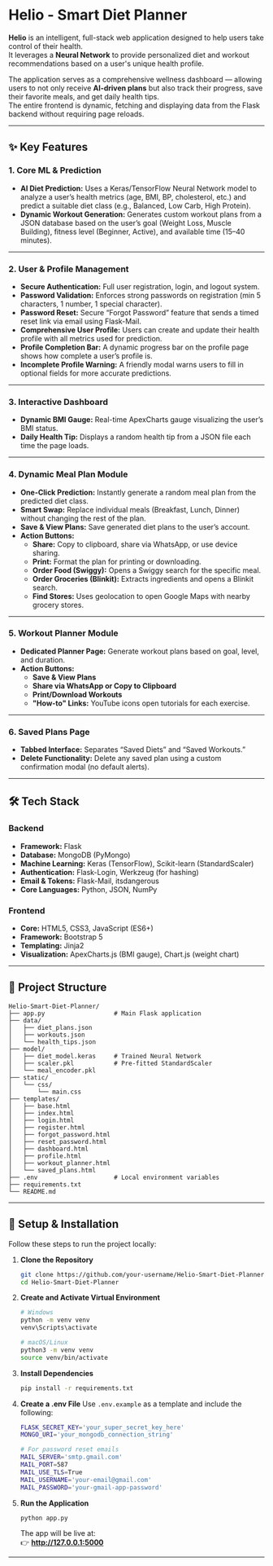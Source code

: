 # **Helio - Smart Diet Planner**

**Helio** is an intelligent, full-stack web application designed to help users take control of their health.  
It leverages a **Neural Network** to provide personalized diet and workout recommendations based on a user's unique health profile.

The application serves as a comprehensive wellness dashboard — allowing users to not only receive **AI-driven plans** but also track their progress, save their favorite meals, and get daily health tips.  
The entire frontend is dynamic, fetching and displaying data from the Flask backend without requiring page reloads.

---

## ✨ **Key Features**

### **1. Core ML & Prediction**
- **AI Diet Prediction:** Uses a Keras/TensorFlow Neural Network model to analyze a user’s health metrics (age, BMI, BP, cholesterol, etc.) and predict a suitable diet class (e.g., Balanced, Low Carb, High Protein).  
- **Dynamic Workout Generation:** Generates custom workout plans from a JSON database based on the user’s goal (Weight Loss, Muscle Building), fitness level (Beginner, Active), and available time (15–40 minutes).

---

### **2. User & Profile Management**
- **Secure Authentication:** Full user registration, login, and logout system.  
- **Password Validation:** Enforces strong passwords on registration (min 5 characters, 1 number, 1 special character).  
- **Password Reset:** Secure “Forgot Password” feature that sends a timed reset link via email using Flask-Mail.  
- **Comprehensive User Profile:** Users can create and update their health profile with all metrics used for prediction.  
- **Profile Completion Bar:** A dynamic progress bar on the profile page shows how complete a user’s profile is.  
- **Incomplete Profile Warning:** A friendly modal warns users to fill in optional fields for more accurate predictions.

---

### **3. Interactive Dashboard**
- **Dynamic BMI Gauge:** Real-time ApexCharts gauge visualizing the user’s BMI status.  
- **Daily Health Tip:** Displays a random health tip from a JSON file each time the page loads.  

---

### **4. Dynamic Meal Plan Module**
- **One-Click Prediction:** Instantly generate a random meal plan from the predicted diet class.  
- **Smart Swap:** Replace individual meals (Breakfast, Lunch, Dinner) without changing the rest of the plan.  
- **Save & View Plans:** Save generated diet plans to the user’s account.  
- **Action Buttons:**  
  - **Share:** Copy to clipboard, share via WhatsApp, or use device sharing.  
  - **Print:** Format the plan for printing or downloading.  
  - **Order Food (Swiggy):** Opens a Swiggy search for the specific meal.  
  - **Order Groceries (Blinkit):** Extracts ingredients and opens a Blinkit search.  
  - **Find Stores:** Uses geolocation to open Google Maps with nearby grocery stores.

---

### **5. Workout Planner Module**
- **Dedicated Planner Page:** Generate workout plans based on goal, level, and duration.  
- **Action Buttons:**  
  - **Save & View Plans**  
  - **Share via WhatsApp or Copy to Clipboard**  
  - **Print/Download Workouts**  
  - **"How-to" Links:** YouTube icons open tutorials for each exercise.  

---

### **6. Saved Plans Page**
- **Tabbed Interface:** Separates “Saved Diets” and “Saved Workouts.”  
- **Delete Functionality:** Delete any saved plan using a custom confirmation modal (no default alerts).

---

## 🛠️ **Tech Stack**

### **Backend**
- **Framework:** Flask  
- **Database:** MongoDB (PyMongo)  
- **Machine Learning:** Keras (TensorFlow), Scikit-learn (StandardScaler)  
- **Authentication:** Flask-Login, Werkzeug (for hashing)  
- **Email & Tokens:** Flask-Mail, itsdangerous  
- **Core Languages:** Python, JSON, NumPy  

### **Frontend**
- **Core:** HTML5, CSS3, JavaScript (ES6+)  
- **Framework:** Bootstrap 5  
- **Templating:** Jinja2  
- **Visualization:** ApexCharts.js (BMI gauge), Chart.js (weight chart)  

---

## 📁 **Project Structure**

```
Helio-Smart-Diet-Planner/
├── app.py                   # Main Flask application
├── data/
│   ├── diet_plans.json
│   ├── workouts.json
│   └── health_tips.json
├── model/
│   ├── diet_model.keras     # Trained Neural Network
│   ├── scaler.pkl           # Pre-fitted StandardScaler
│   └── meal_encoder.pkl
├── static/
│   └── css/
│       └── main.css
├── templates/
│   ├── base.html
│   ├── index.html
│   ├── login.html
│   ├── register.html
│   ├── forgot_password.html
│   ├── reset_password.html
│   ├── dashboard.html
│   ├── profile.html
│   ├── workout_planner.html
│   └── saved_plans.html
├── .env                     # Local environment variables
├── requirements.txt
└── README.md
```

---

## 🚀 **Setup & Installation**

Follow these steps to run the project locally:

1. **Clone the Repository**
   ```bash
   git clone https://github.com/your-username/Helio-Smart-Diet-Planner.git
   cd Helio-Smart-Diet-Planner
   ```

2. **Create and Activate Virtual Environment**
   ```bash
   # Windows
   python -m venv venv
   venv\Scripts\activate

   # macOS/Linux
   python3 -m venv venv
   source venv/bin/activate
   ```

3. **Install Dependencies**
   ```bash
   pip install -r requirements.txt
   ```

4. **Create a .env File**
   Use `.env.example` as a template and include the following:
   ```bash
   FLASK_SECRET_KEY='your_super_secret_key_here'
   MONGO_URI='your_mongodb_connection_string'

   # For password reset emails
   MAIL_SERVER='smtp.gmail.com'
   MAIL_PORT=587
   MAIL_USE_TLS=True
   MAIL_USERNAME='your-email@gmail.com'
   MAIL_PASSWORD='your-gmail-app-password'
   ```

5. **Run the Application**
   ```bash
   python app.py
   ```

   The app will be live at:  
   👉 **http://127.0.0.1:5000**

---

